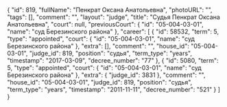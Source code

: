 {
    "id": 819,
    "fullName": "Пенкрат Оксана Анатольевна",
    "photoURL": "",
    "tags": [],
    "comment": "",
    "layout": "judge",
    "title": "Судья Пенкрат Оксана Анатольевна",
    "court": null,
    "previousCourt": {
        "id": "05-004-03-01",
        "name": "суд Березинского района"
    },
    "career": [
        {
            "id": 58532,
            "term": 5,
            "type": "appointed",
            "court": {
                "id": "05-004-03-01",
                "name": "суд Березинского района"
            },
            "extra": [],
            "comment": "",
            "house_id": "05-004-03-01",
            "judge_id": 819,
            "position": "судья",
            "term_type": "years",
            "timestamp": "2017-03-09",
            "decree_number": "77"
        },
        {
            "id": 5080,
            "term": 5,
            "type": "appointed",
            "court": {
                "id": "05-004-03-01",
                "name": "суд Березинского района"
            },
            "extra": {
                "judge_id": 3831
            },
            "comment": "",
            "house_id": "05-004-03-01",
            "judge_id": 819,
            "position": "судья",
            "term_type": "years",
            "timestamp": "2011-11-11",
            "decree_number": "521"
        }
    ]
}